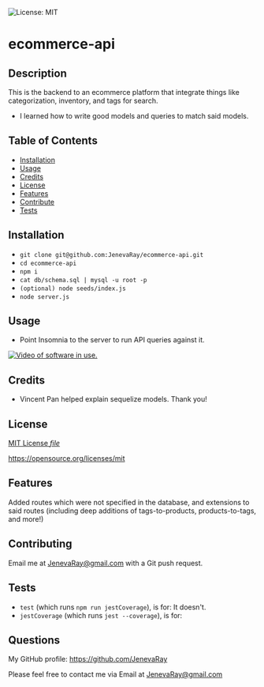 ![License: MIT](https://img.shields.io/badge/License:_mit-grey.svg?style=plastic&color=blue)

# ecommerce-api
## Description
This is the backend to an ecommerce platform that integrate things like categorization, inventory, and tags for search.
- I learned how to write good models and queries to match said models.

## Table of Contents
- [Installation](#installation)
- [Usage](#usage)
- [Credits](#credits)
- [License](#license)
- [Features](#features)
- [Contribute](#contribute)
- [Tests](#tests)

## Installation
- `git clone git@github.com:JenevaRay/ecommerce-api.git`
- `cd ecommerce-api`
- `npm i`
- `cat db/schema.sql | mysql -u root -p`
- `(optional) node seeds/index.js`
- `node server.js`

## Usage
- Point Insomnia to the server to run API queries against it.

[![Video of software in use.](https://drive.google.com/file/d/1E8ZZG61G3SWgCJjiKte4rkqAzsEhktRL/view?usp=drive_link)](https://drive.google.com/file/d/1E8ZZG61G3SWgCJjiKte4rkqAzsEhktRL/view?usp=drive_link)
## Credits
- Vincent Pan helped explain sequelize models.  Thank you!
## License
[MIT License *file*](LICENSE)

https://opensource.org/licenses/mit
## Features
Added routes which were not specified in the database, and extensions to said routes (including deep additions of tags-to-products, products-to-tags, and more!)
## Contributing
Email me at JenevaRay@gmail.com with a Git push request.
## Tests
- `test` (which runs `npm run jestCoverage`), is for: It doesn't.
- `jestCoverage` (which runs `jest --coverage`), is for: 

## Questions
My GitHub profile: https://github.com/JenevaRay

Please feel free to contact me via Email at JenevaRay@gmail.com
